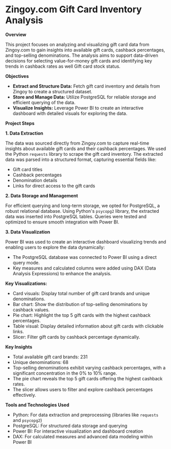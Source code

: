 # Zingoy.com Gift Card Inventory Analysis

**Overview**

This project focuses on analyzing and visualizing gift card data from Zingoy.com to gain insights into available gift cards, cashback percentages, and top-selling denominations. The analysis aims to support data-driven decisions for selecting value-for-money gift cards and identifying key trends in cashback rates as well Gift card stock status.

**Objectives**

* **Extract and Structure Data:** Fetch gift card inventory and details from Zingoy to create a structured dataset.
* **Store and Manage Data:** Utilize PostgreSQL for reliable storage and efficient querying of the data.
* **Visualize Insights:** Leverage Power BI to create an interactive dashboard with detailed visuals for exploring the data.

**Project Steps**

**1. Data Extraction**

The data was sourced directly from Zingoy.com to capture real-time insights about available gift cards and their cashback percentages. We used the Python `requests` library to scrape the gift card inventory. The extracted data was parsed into a structured format, capturing essential fields like:

* Gift card titles
* Cashback percentages
* Denomination details
* Links for direct access to the gift cards

**2. Data Storage and Management**

For efficient querying and long-term storage, we opted for PostgreSQL, a robust relational database. Using Python's `psycopg2` library, the extracted data was inserted into PostgreSQL tables. Queries were tested and optimized to ensure smooth integration with Power BI.

**3. Data Visualization**

Power BI was used to create an interactive dashboard visualizing trends and enabling users to explore the data dynamically:

* The PostgreSQL database was connected to Power BI using a direct query mode.
* Key measures and calculated columns were added using DAX (Data Analysis Expressions) to enhance the analysis.

**Key Visualizations:**

* Card visuals: Display total number of gift card brands and unique denominations.
* Bar chart: Show the distribution of top-selling denominations by cashback values.
* Pie chart: Highlight the top 5 gift cards with the highest cashback percentages.
* Table visual: Display detailed information about gift cards with clickable links.
* Slicer: Filter gift cards by cashback percentage dynamically.

**Key Insights**

* Total available gift card brands: 231
* Unique denominations: 68
* Top-selling denominations exhibit varying cashback percentages, with a significant concentration in the 0% to 10% range.
* The pie chart reveals the top 5 gift cards offering the highest cashback rates.
* The slicer allows users to filter and explore cashback percentages effectively.

**Tools and Technologies Used**

* Python: For data extraction and preprocessing (libraries like `requests` and `psycopg2`)
* PostgreSQL: For structured data storage and querying
* Power BI: For interactive visualization and dashboard creation
* DAX: For calculated measures and advanced data modeling within Power BI
